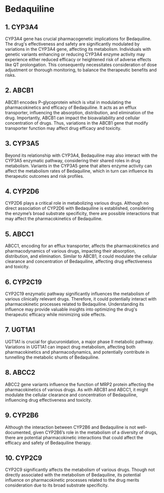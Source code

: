 # Bedaquiline

## 1. CYP3A4
CYP3A4 gene has crucial pharmacogenetic implications for Bedaquiline. The drug's effectiveness and safety are significantly modulated by variations in the CYP3A4 gene, affecting its metabolism. Individuals with genetic variants enhancing or reducing CYP3A4 enzyme activity may experience either reduced efficacy or heightened risk of adverse effects like QT prolongation. This consequently necessitates consideration of dose adjustment or thorough monitoring, to balance the therapeutic benefits and risks.

## 2. ABCB1
ABCB1 encodes P-glycoprotein which is vital in modulating the pharmacokinetics and efficacy of Bedaquiline. It acts as an efflux transporter, influencing the absorption, distribution, and elimination of the drug. Importantly, ABCB1 can impact the bioavailability and cellular concentration of drugs. Thus, variations in the ABCB1 gene that modify transporter function may affect drug efficacy and toxicity.

## 3. CYP3A5
Beyond its relationship with CYP3A4, Bedaquiline may also interact with the CYP3A5 enzymatic pathway, considering their shared roles in drug metabolism. Variants in the CYP3A5 gene that alters enzyme activity can affect the metabolism rates of Bedaquiline, which in turn can influence its therapeutic outcomes and risk profiles.

## 4. CYP2D6
CYP2D6 plays a critical role in metabolizing various drugs. Although no direct association of CYP2D6 with Bedaquiline is established, considering the enzyme’s broad substrate specificity, there are possible interactions that may affect the pharmacokinetics of Bedaquiline.

## 5. ABCC1
ABCC1, encoding for an efflux transporter, affects the pharmacokinetics and pharmacodynamics of various drugs, impacting their absorption, distribution, and elimination. Similar to ABCB1, it could modulate the cellular clearance and concentration of Bedaquiline, affecting drug effectiveness and toxicity.

## 6. CYP2C19
CYP2C19 enzymatic pathway significantly influences the metabolism of various clinically relevant drugs. Therefore, it could potentially interact with pharmacokinetic processes related to Bedaquiline. Understanding its influence may provide valuable insights into optimizing the drug's therapeutic efficacy while minimizing side effects.

## 7. UGT1A1
UGT1A1 is crucial for glucuronidation, a major phase II metabolic pathway. Variations in UGT1A1 can impact drug metabolism, affecting both pharmacokinetics and pharmacodynamics, and potentially contribute in tunnelling the metabolic shunts of Bedaquiline.

## 8. ABCC2
ABCC2 gene variants influence the function of MRP2 protein affecting the pharmacokinetics of various drugs. As with ABCB1 and ABCC1, it might modulate the cellular clearance and concentration of Bedaquiline, influencing drug effectiveness and toxicity.

## 9. CYP2B6
Although the interaction between CYP2B6 and Bedaquiline is not well-documented, given CYP2B6’s role in the metabolism of a diversity of drugs, there are potential pharmacokinetic interactions that could affect the efficacy and safety of Bedaquiline therapy.

## 10. CYP2C9
CYP2C9 significantly affects the metabolism of various drugs. Though not directly associated with the metabolism of Bedaquiline, its potential influence on pharmacokinetic processes related to the drug merits consideration due to its broad substrate specificity.

